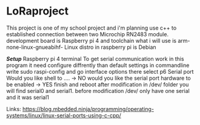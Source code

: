 # LoRaproject
This project is one of my school project and i'm planning use c++ to established connection between two Microchip RN2483 module.
development board is Raspberry pi 4 and toolchain what i will use is arm-none-linux-gnueabihf-
Linux distro in raspberry pi is Debian

***Setup***
Raspberry pi 4 terminal
To get serial communication work in this program it need configure diffrently than default settings
in commandline write sudo raspi-config and go interface options
there select p6 Serial port
Would you like shell to .... -> NO
would you like the serial port hardware to be enabled -> YES
finish and reboot
after modification in /dev/ folder you will find serial0 and serial1.
before modification /dev/ only have one serial and it was serial1

Links:
https://blog.mbedded.ninja/programming/operating-systems/linux/linux-serial-ports-using-c-cpp/

